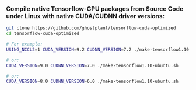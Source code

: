 ### Compile native Tensorflow-GPU packages from Source Code under Linux with native CUDA/CUDNN driver versions:

```sh
git clone https://github.com/ghostplant/tensorflow-cuda-optimized
cd tensorflow-cuda-optimized

# For example:
USING_NCCL2=1 CUDA_VERSION=9.2 CUDNN_VERSION=7.2 ./make-tensorflow1.10-ubuntu.sh

# or:
CUDA_VERSION=9.0 CUDNN_VERSION=7.0 ./make-tensorflow1.10-ubuntu.sh

# or:
CUDA_VERSION=8.0 CUDNN_VERSION=6.0 ./make-tensorflow1.10-ubuntu.sh
```
